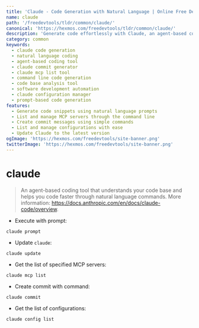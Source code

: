 ```yaml
---
title: 'Claude - Code Generation with Natural Language | Online Free DevTools by Hexmos'
name: claude
path: '/freedevtools/tldr/common/claude/'
canonical: 'https://hexmos.com/freedevtools/tldr/common/claude/'
description: 'Generate code effortlessly with Claude, an agent-based coding assistant. Understand your codebase and create commits via natural language. Free online tool, no registration required.'
category: common
keywords:
  - claude code generation
  - natural language coding
  - agent-based coding tool
  - claude commit generator
  - claude mcp list tool
  - command line code generation
  - code base analysis tool
  - software development automation
  - claude configuration manager
  - prompt-based code generation
features:
  - Generate code snippets using natural language prompts
  - List and manage MCP servers through the command line
  - Create commit messages using simple commands
  - List and manage configurations with ease
  - Update Claude to the latest version
ogImage: 'https://hexmos.com/freedevtools/site-banner.png'
twitterImage: 'https://hexmos.com/freedevtools/site-banner.png'
---
```


# claude

> An agent-based coding tool that understands your code base and helps you code faster through natural language commands.
> More information: <https://docs.anthropic.com/en/docs/claude-code/overview>.

- Execute with prompt:

`claude prompt`

- Update `claude`:

`claude update`

- Get the list of specified MCP servers:

`claude mcp list`

- Create commit with command:

`claude commit`

- Get the list of configurations:

`claude config list`
